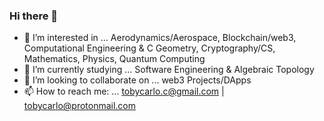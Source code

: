 ### Hi there 👋

- 🔭 I’m interested in ... Aerodynamics/Aerospace, Blockchain/web3, Computational      Engineering & C Geometry, Cryptography/CS, Mathematics, Physics, Quantum Computing
- 🌱 I’m currently studying ... Software Engineering & Algebraic Topology
- 👯 I’m looking to collaborate on ... web3 Projects/DApps 
- 📫 How to reach me: ... tobycarlo.c@gmail.com | tobycarlo@protonmail.com

